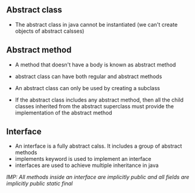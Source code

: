 ## Abstract class
- The abstract class in java cannot be instantiated (we can't create objects of abstract calsses)

## Abstract method
- A method that doesn't have a body is known as abstract method

- abstract class can have both regular and abstract methods
- An abstract class can only be used by creating a subclass
- If the abstract class includes any abstract method, then all the child classes inherited from the abstract superclass must provide the implementation of the abstract method

## Interface
- An interface is a fully abstract calss. It includes a group of abstract methods
- implements keyword is used to implement an interface
- interfaces are used to achieve multiple inheritance in java

_IMP: All methods inside an interface are implicitly public and all fields are implicitly public static final_

